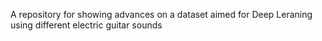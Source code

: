A repository for showing advances on a dataset aimed for Deep Leraning using different electric guitar sounds
